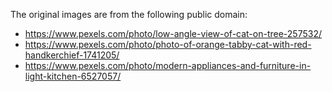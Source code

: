 The original images are from the following public domain:

- https://www.pexels.com/photo/low-angle-view-of-cat-on-tree-257532/
- https://www.pexels.com/photo/photo-of-orange-tabby-cat-with-red-handkerchief-1741205/
- https://www.pexels.com/photo/modern-appliances-and-furniture-in-light-kitchen-6527057/


